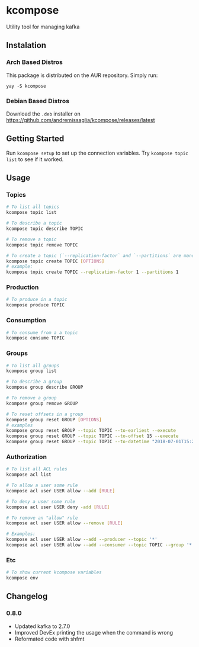 # kcompose
Utility tool for managing kafka

## Instalation

### Arch Based Distros
This package is distributed on the AUR repository. Simply run:
```
yay -S kcompose
```

### Debian Based Distros
Download the `.deb` installer on https://github.com/andremissaglia/kcompose/releases/latest

## Getting Started

Run `kcompose setup` to set up the connection variables. Try `kcompose topic list` to see if it worked.


## Usage

### Topics
```bash
# To list all topics
kcompose topic list

# To describe a topic
kcompose topic describe TOPIC

# To remove a topic
kcompose topic remove TOPIC

# To create a topic (`--replication-factor` and `--partitions` are mandatory)
kcompose topic create TOPIC [OPTIONS]
# example:
kcompose topic create TOPIC --replication-factor 1 --partitions 1
```

### Production
```bash
# To produce in a topic
kcompose produce TOPIC
```

### Consumption
```bash
# To consume from a a topic
kcompose consume TOPIC
```

### Groups
```bash
# To list all groups
kcompose group list

# To describe a group
kcompose group describe GROUP

# To remove a group
kcompose group remove GROUP

# To reset offsets in a group
kcompose group reset GROUP [OPTIONS]
# examples
kcompose group reset GROUP --topic TOPIC --to-earliest --execute
kcompose group reset GROUP --topic TOPIC --to-offset 15 --execute
kcompose group reset GROUP --topic TOPIC --to-datetime "2018-07-01T15:29:54.134" --execute
```

### Authorization
```bash
# To list all ACL rules
kcompose acl list

# To allow a user some rule
kcompose acl user USER allow --add [RULE]

# To deny a user some rule
kcompose acl user USER deny -add [RULE]

# To remove an "allow" rule
kcompose acl user USER allow --remove [RULE]

# Examples:
kcompose acl user USER allow --add --producer --topic '*'
kcompose acl user USER allow --add --consumer --topic TOPIC --group '*'
```

### Etc

```bash
# To show current kcompose variables
kcompose env
```

## Changelog

### 0.8.0

 - Updated kafka to 2.7.0
 - Improved DevEx printing the usage when the command is wrong
 - Reformated code with shfmt
